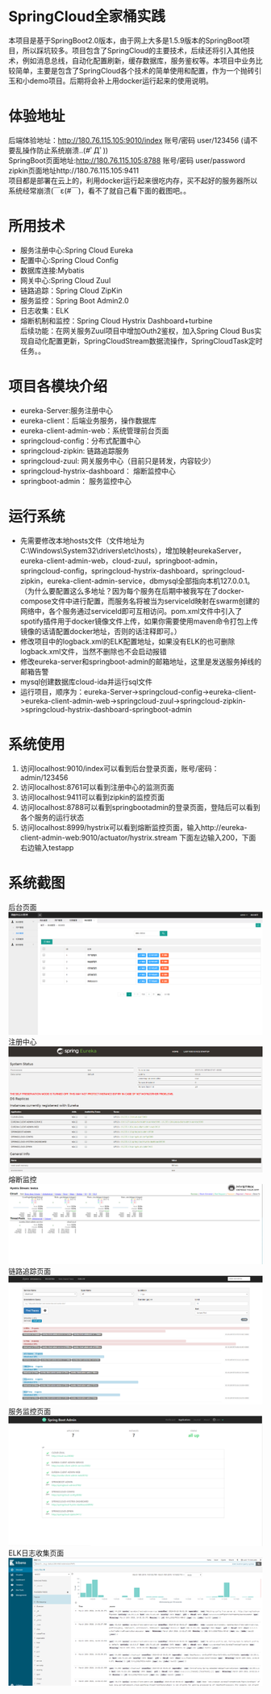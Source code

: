 # SpringCloud全家桶实践
本项目是基于SpringBoot2.0版本，由于网上大多是1.5.9版本的SpringBoot项目，所以踩坑较多。项目包含了SpringCloud的主要技术，后续还将引入其他技术，例如消息总线，自动化配置刷新，缓存数据库，服务鉴权等。本项目中业务比较简单，主要是包含了SpringCloud各个技术的简单使用和配置，作为一个抛砖引玉和小demo项目。后期将会补上用docker运行起来的使用说明。
# 体验地址
后端体验地址：http://180.76.115.105:9010/index 账号/密码 user/123456 (请不要乱操作防止系统崩溃..(#ﾟДﾟ)) </br>
SpringBoot页面地址:http://180.76.115.105:8788 账号/密码 user/password </br>
zipkin页面地址http://180.76.115.105:9411</br>
项目都是部署在云上的，利用docker运行起来很吃内存，买不起好的服务器所以系统经常崩溃(￣ε(#￣)，看不了就自己看下面的截图吧。。
# 所用技术
* 服务注册中心:Spring Cloud Eureka
* 配置中心:Spring Cloud Config
* 数据库连接:Mybatis
* 网关中心:Spring Cloud Zuul
* 链路追踪：Spring Cloud ZipKin
* 服务监控：Spring Boot Admin2.0
* 日志收集：ELK
* 熔断机制和监控：Spring Cloud Hystrix Dashboard+turbine</br>
后续功能：在网关服务Zuul项目中增加Outh2鉴权，加入Spring Cloud Bus实现自动化配置更新，SpringCloudStream数据流操作，SpringCloudTask定时任务。。
# 项目各模块介绍
* eureka-Server:服务注册中心
* eureka-client：后端业务服务，操作数据库
* eureka-client-admin-web：系统管理前台页面
* springcloud-config：分布式配置中心
* springcloud-zipkin: 链路追踪服务
* springcloud-zuul: 网关服务中心（目前只是转发，内容较少）
* springcloud-hystrix-dashboard： 熔断监控中心
* springboot-admin： 服务监控中心
# 运行系统
* 先需要修改本地hosts文件（文件地址为C:\Windows\System32\drivers\etc\hosts），增加映射eurekaServer，eureka-client-admin-web，cloud-zuul，springboot-admin，springcloud-config，springcloud-hystrix-dashboard，springcloud-zipkin，eureka-client-admin-service，dbmysql全部指向本机127.0.0.1。（为什么要配置这么多地址？因为每个服务在后期中被我写在了docker-compose文件中进行配置，而服务名将被当为serviceId映射在swarm创建的网络中，各个服务通过serviceId即可互相访问。pom.xml文件中引入了spotify插件用于docker镜像文件上传，如果你需要使用maven命令打包上传镜像的话请配置docker地址，否则的话注释即可。）
* 修改项目中的logback.xml的ELK配置地址，如果没有ELK的也可删除logback.xml文件，当然不删除也不会启动报错
* 修改eureka-server和springboot-admin的邮箱地址，这里是发送服务掉线的邮箱告警
* mysql创建数据库cloud-ida并运行sql文件
* 运行项目，顺序为：eureka-Server->springcloud-config->eureka-client->eureka-client-admin-web->springcloud-zuul->springcloud-zipkin->springcloud-hystrix-dashboard-springboot-admin
# 系统使用
1. 访问localhost:9010/index可以看到后台登录页面，账号/密码：admin/123456
2. 访问localhost:8761可以看到注册中心的监测页面
3. 访问localhost:9411可以看到zipkin的监控页面
4. 访问localhost:8788可以看到springbootadmin的登录页面，登陆后可以看到各个服务的运行状态
5. 访问localhost:8999/hystrix可以看到熔断监控页面，输入http://eureka-client-admin-web:9010/actuator/hystrix.stream 下面左边输入200，下面右边输入testapp
# 系统截图
后台页面
![](https://github.com/lijiao1026/SpringCLoud-Admin/blob/master/admin-web.png)  
注册中心
![](https://github.com/lijiao1026/SpringCLoud-Admin/blob/master/eureka-server.png) 
熔断监控
![](https://github.com/lijiao1026/SpringCLoud-Admin/blob/master/hystrix.png)
链路追踪页面
![](https://github.com/lijiao1026/SpringCLoud-Admin/blob/master/zipkin.png)
服务监控页面
![](https://github.com/lijiao1026/SpringCLoud-Admin/blob/master/springbootadmin.png)
ELK日志收集页面
![](https://github.com/lijiao1026/SpringCLoud-Admin/blob/master/elk.png)
